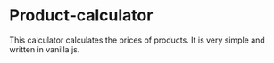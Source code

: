 # Product-calculator

This calculator calculates the prices of products. It is very simple and written in vanilla js.
